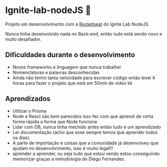 # Ignite-lab-nodeJS :rocket:
Projeto em desenvolvimento com a [Rocketseat](https://rocketseat.com.br) do Ignite Lab NodeJS.

Nunca tinha desenvolvido nada no Back-end, então tudo está sendo novo e muito desafiador.

## Dificuldades durante o desenvolvimento
- Novos frameworks e linguagem que nunca trabalhei
- Nomenclaturas e palavras desconhecidas
- Ainda não tenho tanta velocidade para escrever código então levei 4 horas para fazer o projeto que está em 50min de video kk

## Aprendizados
- Utilizar o Prisma
- Node e React são bem parecidos isso fez com que aprendi de certa forma rápida a forma que Node funciona
- Lidar com DB, nunca tinha mechido antes então tudo é um aprendizado
- Ler documentação (acho que esse sempre temos que aprender todos os dias).
- A parte de importação e coisas que a comunidade já desenvolveu que ajudam no desenvolvimento, isso é muito legal!!!
- aprender a aprender, ou seja tudo que estou vendo estou conseguindo memorizar graças a metodologia do Diego Fernandes.
